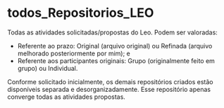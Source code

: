 # todos_Repositorios_LEO
Todas as atividades solicitadas/propostas do Leo. Podem ser valoradas: 
- Referente ao prazo: Original (arquivo original) ou Refinada (arquivo melhorado posteriormente por mim); e
- Referente aos participantes originais: Grupo (originalmente feito em grupo) ou Individual.

Conforme solicitado inicialmente, os demais repositórios criados estão disponíveis separada e desorganizadamente. Esse repositório apenas converge todas as atividades propostas.
